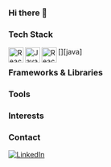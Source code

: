### Hi there 👋

### Tech Stack
[<img align="left" alt="React" height="30px" padding-right="0px" src="https://skillicons.dev/icons?i=react"/>][react]
[<img align="left" alt="Java" height="30px" padding-right="0px" src="https://skillicons.dev/icons?i=java"/>][java]
[<img align="left" alt="React" height="30px" padding-right="0px" src="https://skillicons.dev/icons?i=react"/>][react]

### Frameworks & Libraries

### Tools

### Interests

### Contact
[![LinkedIn](https://img.shields.io/badge/linkedin-%230077B5.svg?style=for-the-badge&logo=linkedin&logoColor=white)][1]

[1]: https://www.linkedin.com/in/sophia-halapchuk
[react]: https://react.dev/

<!--
**micattoc/micattoc** is a ✨ _special_ ✨ repository because its `README.md` (this file) appears on your GitHub profile.

Here are some ideas to get you started:

- 🔭 I’m currently working on ...
- 🌱 I’m currently learning ...
- 👯 I’m looking to collaborate on ...
- 🤔 I’m looking for help with ...
- 💬 Ask me about ...
- 📫 How to reach me: ...
- 😄 Pronouns: ...
- ⚡ Fun fact: ...
-->
